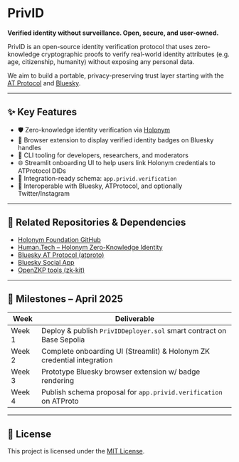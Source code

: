 # PrivID

**Verified identity without surveillance. Open, secure, and user-owned.**

PrivID is an open-source identity verification protocol that uses zero-knowledge cryptographic proofs to verify real-world identity attributes (e.g. age, citizenship, humanity) without exposing any personal data.

We aim to build a portable, privacy-preserving trust layer starting with the [AT Protocol](https://github.com/bluesky-social/atproto) and [Bluesky](https://github.com/bluesky-social/social-app).

---

## ✨ Key Features

- 🛡 Zero-knowledge identity verification via [Holonym](https://github.com/HolonymFoundation)
- 🧩 Browser extension to display verified identity badges on Bluesky handles
- 🧪 CLI tooling for developers, researchers, and moderators
- 🌐 Streamlit onboarding UI to help users link Holonym credentials to ATProtocol DIDs
- 🧠 Integration-ready schema: `app.privid.verification`
- 🔄 Interoperable with Bluesky, ATProtocol, and optionally Twitter/Instagram

---

## 🔗 Related Repositories & Dependencies

- [Holonym Foundation GitHub](https://github.com/HolonymFoundation)
- [Human.Tech – Holonym Zero-Knowledge Identity](https://github.com/human-tech-org)
- [Bluesky AT Protocol (atproto)](https://github.com/bluesky-social/atproto)
- [Bluesky Social App](https://github.com/bluesky-social/social-app)
- [OpenZKP tools (zk-kit)](https://github.com/privacy-scaling-explorations/zk-kit)

---

## 📌 Milestones – April 2025

| Week | Deliverable |
|------|-------------|
| Week 1 | Deploy & publish `PrivIDDeployer.sol` smart contract on Base Sepolia |
| Week 2 | Complete onboarding UI (Streamlit) & Holonym ZK credential integration |
| Week 3 | Prototype Bluesky browser extension w/ badge rendering |
| Week 4 | Publish schema proposal for `app.privid.verification` on ATProto |

---

## 📜 License

This project is licensed under the [MIT License](./LICENSE).
